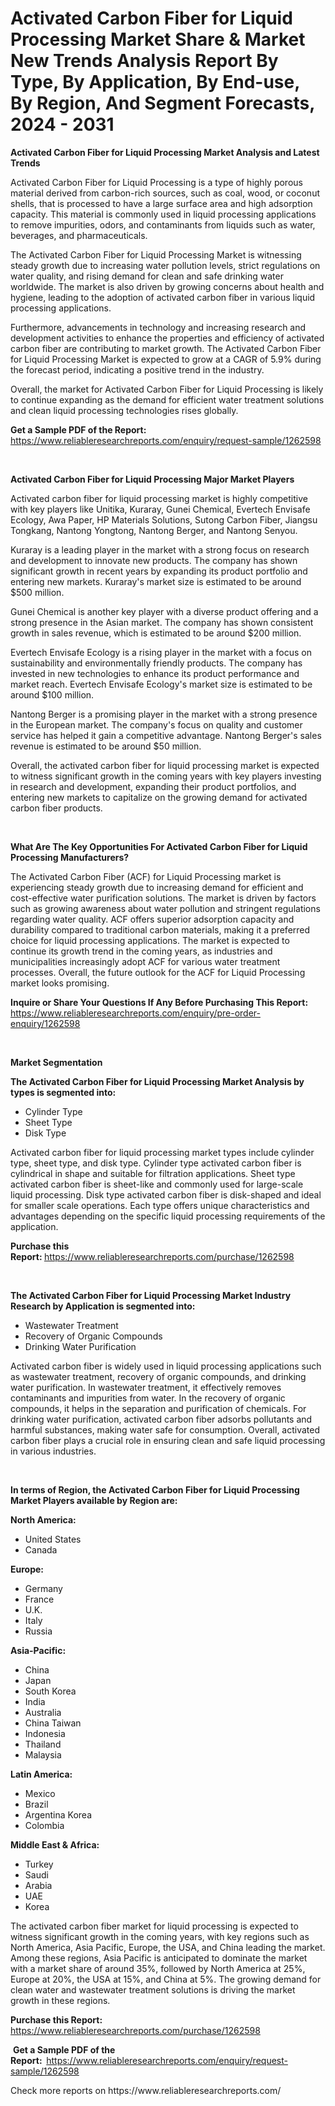 <p><h1>Activated Carbon Fiber for Liquid Processing Market Share & Market New Trends Analysis Report By Type, By Application, By End-use, By Region, And Segment Forecasts, 2024 - 2031</h1></p><p><strong>Activated Carbon Fiber for Liquid Processing Market Analysis and Latest Trends</strong></p>
<p><p>Activated Carbon Fiber for Liquid Processing is a type of highly porous material derived from carbon-rich sources, such as coal, wood, or coconut shells, that is processed to have a large surface area and high adsorption capacity. This material is commonly used in liquid processing applications to remove impurities, odors, and contaminants from liquids such as water, beverages, and pharmaceuticals.</p><p>The Activated Carbon Fiber for Liquid Processing Market is witnessing steady growth due to increasing water pollution levels, strict regulations on water quality, and rising demand for clean and safe drinking water worldwide. The market is also driven by growing concerns about health and hygiene, leading to the adoption of activated carbon fiber in various liquid processing applications.</p><p>Furthermore, advancements in technology and increasing research and development activities to enhance the properties and efficiency of activated carbon fiber are contributing to market growth. The Activated Carbon Fiber for Liquid Processing Market is expected to grow at a CAGR of 5.9% during the forecast period, indicating a positive trend in the industry.</p><p>Overall, the market for Activated Carbon Fiber for Liquid Processing is likely to continue expanding as the demand for efficient water treatment solutions and clean liquid processing technologies rises globally.</p></p>
<p><strong>Get a Sample PDF of the Report:&nbsp;</strong> <a href="https://www.reliableresearchreports.com/enquiry/request-sample/1262598">https://www.reliableresearchreports.com/enquiry/request-sample/1262598</a></p>
<p>&nbsp;</p>
<p><strong>Activated Carbon Fiber for Liquid Processing Major Market Players</strong></p>
<p><p>Activated carbon fiber for liquid processing market is highly competitive with key players like Unitika, Kuraray, Gunei Chemical, Evertech Envisafe Ecology, Awa Paper, HP Materials Solutions, Sutong Carbon Fiber, Jiangsu Tongkang, Nantong Yongtong, Nantong Berger, and Nantong Senyou. </p><p>Kuraray is a leading player in the market with a strong focus on research and development to innovate new products. The company has shown significant growth in recent years by expanding its product portfolio and entering new markets. Kuraray's market size is estimated to be around $500 million.</p><p>Gunei Chemical is another key player with a diverse product offering and a strong presence in the Asian market. The company has shown consistent growth in sales revenue, which is estimated to be around $200 million.</p><p>Evertech Envisafe Ecology is a rising player in the market with a focus on sustainability and environmentally friendly products. The company has invested in new technologies to enhance its product performance and market reach. Evertech Envisafe Ecology's market size is estimated to be around $100 million.</p><p>Nantong Berger is a promising player in the market with a strong presence in the European market. The company's focus on quality and customer service has helped it gain a competitive advantage. Nantong Berger's sales revenue is estimated to be around $50 million.</p><p>Overall, the activated carbon fiber for liquid processing market is expected to witness significant growth in the coming years with key players investing in research and development, expanding their product portfolios, and entering new markets to capitalize on the growing demand for activated carbon fiber products.</p></p>
<p>&nbsp;</p>
<p><strong>What Are The Key Opportunities For Activated Carbon Fiber for Liquid Processing Manufacturers?</strong></p>
<p><p>The Activated Carbon Fiber (ACF) for Liquid Processing market is experiencing steady growth due to increasing demand for efficient and cost-effective water purification solutions. The market is driven by factors such as growing awareness about water pollution and stringent regulations regarding water quality. ACF offers superior adsorption capacity and durability compared to traditional carbon materials, making it a preferred choice for liquid processing applications. The market is expected to continue its growth trend in the coming years, as industries and municipalities increasingly adopt ACF for various water treatment processes. Overall, the future outlook for the ACF for Liquid Processing market looks promising.</p></p>
<p><strong>Inquire or Share Your Questions If Any Before Purchasing This Report:</strong> <a href="https://www.reliableresearchreports.com/enquiry/pre-order-enquiry/1262598">https://www.reliableresearchreports.com/enquiry/pre-order-enquiry/1262598</a></p>
<p>&nbsp;</p>
<p><strong>Market Segmentation</strong></p>
<p><strong>The Activated Carbon Fiber for Liquid Processing Market Analysis by types is segmented into:</strong></p>
<p><ul><li>Cylinder Type</li><li>Sheet Type</li><li>Disk Type</li></ul></p>
<p><p>Activated carbon fiber for liquid processing market types include cylinder type, sheet type, and disk type. Cylinder type activated carbon fiber is cylindrical in shape and suitable for filtration applications. Sheet type activated carbon fiber is sheet-like and commonly used for large-scale liquid processing. Disk type activated carbon fiber is disk-shaped and ideal for smaller scale operations. Each type offers unique characteristics and advantages depending on the specific liquid processing requirements of the application.</p></p>
<p><strong>Purchase this Report:&nbsp;</strong><a href="https://www.reliableresearchreports.com/purchase/1262598">https://www.reliableresearchreports.com/purchase/1262598</a></p>
<p>&nbsp;</p>
<p><strong>The Activated Carbon Fiber for Liquid Processing Market Industry Research by Application is segmented into:</strong></p>
<p><ul><li>Wastewater Treatment</li><li>Recovery of Organic Compounds</li><li>Drinking Water Purification</li></ul></p>
<p><p>Activated carbon fiber is widely used in liquid processing applications such as wastewater treatment, recovery of organic compounds, and drinking water purification. In wastewater treatment, it effectively removes contaminants and impurities from water. In the recovery of organic compounds, it helps in the separation and purification of chemicals. For drinking water purification, activated carbon fiber adsorbs pollutants and harmful substances, making water safe for consumption. Overall, activated carbon fiber plays a crucial role in ensuring clean and safe liquid processing in various industries.</p></p>
<p>&nbsp;</p>
<p><strong>In terms of Region, the Activated Carbon Fiber for Liquid Processing Market Players available by Region are:</strong></p>
<p>
    <p> <strong> North America: </strong>
        <ul>
            <li>United States</li>
            <li>Canada</li>
        </ul>
        </p> 
    <p> <strong> Europe: </strong>
        <ul>
            <li>Germany</li>
            <li>France</li>
            <li>U.K.</li>
            <li>Italy</li>
            <li>Russia</li>
        </ul>
        </p> 
    <p> <strong> Asia-Pacific: </strong>
        <ul>
            <li>China</li>
            <li>Japan</li>
            <li>South Korea</li>
            <li>India</li>
            <li>Australia</li>
            <li>China Taiwan</li>
            <li>Indonesia</li>
            <li>Thailand</li>
            <li>Malaysia</li>
        </ul>
        </p> 
    <p> <strong> Latin America: </strong>
        <ul>
            <li>Mexico</li>
            <li>Brazil</li>
            <li>Argentina Korea</li>
            <li>Colombia</li>
        </ul>
        </p> 
    <p> <strong> Middle East & Africa: </strong>
        <ul>
            <li>Turkey</li>
            <li>Saudi</li>
            <li>Arabia</li>
            <li>UAE</li>
            <li>Korea</li>
        </ul>
    </p>
    </p>
<p><p>The activated carbon fiber market for liquid processing is expected to witness significant growth in the coming years, with key regions such as North America, Asia Pacific, Europe, the USA, and China leading the market. Among these regions, Asia Pacific is anticipated to dominate the market with a market share of around 35%, followed by North America at 25%, Europe at 20%, the USA at 15%, and China at 5%. The growing demand for clean water and wastewater treatment solutions is driving the market growth in these regions.</p></p>
<p><strong>Purchase this Report: </strong><a href="https://www.reliableresearchreports.com/purchase/1262598">https://www.reliableresearchreports.com/purchase/1262598</a></p>
<p>&nbsp;<strong>Get a Sample PDF of the Report:&nbsp;&nbsp;</strong><a href="https://www.reliableresearchreports.com/enquiry/request-sample/1262598">https://www.reliableresearchreports.com/enquiry/request-sample/1262598</a></p>
<p><strong></strong></p>
<p>Check more reports on https://www.reliableresearchreports.com/</p>